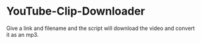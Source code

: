 # YouTube-Clip-Downloader
Give a link and filename and the script will download the video and convert it as an mp3.
